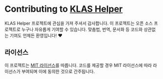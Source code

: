 # Contributing to [KLAS Helper](https://github.com/nbsp1221/klas-helper)

KLAS Helper 프로젝트에 관심을 가져 주셔서 감사합니다. 이 프로젝트는 오픈 소스 프로젝트로 누구나 자유롭게 기여할 수 있습니다. 맞춤법, 번역, 문서화 등 코드와 상관없는 기여도 언제든 환영입니다! ❤

## 라이선스

이 프로젝트는 [MIT 라이선스](https://github.com/nbsp1221/klas-helper/blob/master/LICENSE)를 따릅니다. 코드를 제공할 경우 MIT 라이선스에 따라 라이선스가 부여되며 이에 동의한 것으로 간주됩니다.